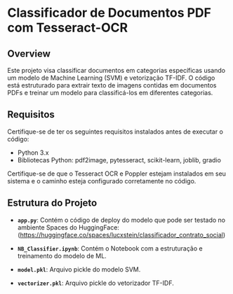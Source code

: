 # Classificador de Documentos PDF com Tesseract-OCR 

## Overview

Este projeto visa classificar documentos em categorias específicas usando um modelo de Machine Learning (SVM) e vetorização TF-IDF. O código está estruturado para extrair texto de imagens contidas em documentos PDFs e treinar um modelo para classificá-los em diferentes categorias.

## Requisitos

Certifique-se de ter os seguintes requisitos instalados antes de executar o código:

- Python 3.x
- Bibliotecas Python: pdf2image, pytesseract, scikit-learn, joblib, gradio

Certifique-se de que o Tesseract OCR e Poppler estejam instalados em seu sistema e o caminho esteja configurado corretamente no código.

## Estrutura do Projeto

- **`app.py`**: Contém o código de deploy do modelo que pode ser testado no ambiente Spaces do HuggingFace: (https://huggingface.co/spaces/lucxstein/classificador_contrato_social)
  
- **`NB_Classifier.ipynb`**: Contém o Notebook com a estruturação e treinamento do modelo de ML.
  
- **`model.pkl`**: Arquivo pickle do modelo SVM.
  
- **`vectorizer.pkl`**: Arquivo pickle do vetorizador TF-IDF.
